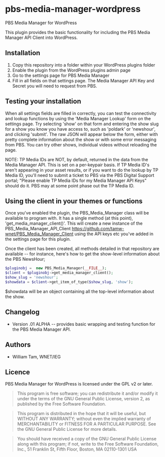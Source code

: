# pbs-media-manager-wordpress
PBS Media Manager for WordPress

This plugin provides the basic functionality for including the PBS Media Manager API Client into WordPress.   

## Installation
1. Copy this repository into a folder within your WordPress plugins folder
2. Enable the plugin from the WordPress plugins admin page
3. Go to the settings page for PBS Media Manager 
4. Fill in all fields on that settings page.  The Media Manager API Key and Secret you will need to request from PBS.

## Testing your installation
When all settings fields are filled in correctly, you can test the connectivity and lookup functions by using the 'Media Manager Lookup' form on the settings page.   Try selecting 'show' on that form and entering the show slug for a show you know you have access to, such as 'poldark' or 'newshour', and clicking 'submit'.  The raw JSON will appear below the form, either with pretty complete information about the show or with some error messaging from PBS.  You can try other shows, individual videos without reloading the page.  

NOTE: TP Media IDs are NOT, by default, returned in the data from the Media Manager API.  This is set on a per-keypair basis.  If TP Media ID's aren't appearing in your asset results, or if you want to do the lookup by TP Media ID, you'll need to submit a ticket to PBS via the PBS Digital Support portal; "Please enable TP Media IDs for my Media Manager API Keys" should do it.   PBS may at some point phase out the TP Media ID.

## Using the client in your themes or functions
Once you've enabled the plugin, the PBS_Media_Manager class will be available to program with.  It has a single method (at this point), 'get_media_manager_client()'.   This will create a new instance of the PBS_Media_Manager_API_Client https://github.com/tamw-wnet/PBS_Media_Manager_Client using the API keys etc you've added in the settings page for this plugin.  

Once the client has been created, all methods detailed in that repository are available -- for instance, here's how to get the show-level information about the PBS NewsHour; 
```php
$pluginobj =  new PBS_Media_Manager(__FILE__);
$client = $pluginobj->get_media_manager_client();
$show_slug = 'newshour';
$showdata = $client->get_item_of_type($show_slug, 'show');
```
$showdata will be an object containing all the top-level information about the show.



## Changelog
* Version .01 ALPHA -- provides basic wrapping and testing function for the PBS Media Manager API. 

## Authors
* William Tam, WNET/IEG

## Licence
PBS Media Manager for WordPress is licensed under the GPL v2 or later.

> This program is free software; you can redistribute it and/or modify
it under the terms of the GNU General Public License, version 2, as
published by the Free Software Foundation.

> This program is distributed in the hope that it will be useful,
but WITHOUT ANY WARRANTY; without even the implied warranty of
MERCHANTABILITY or FITNESS FOR A PARTICULAR PURPOSE.  See the
GNU General Public License for more details.

> You should have received a copy of the GNU General Public License
along with this program; if not, write to the Free Software
Foundation, Inc., 51 Franklin St, Fifth Floor, Boston, MA  02110-1301  USA

